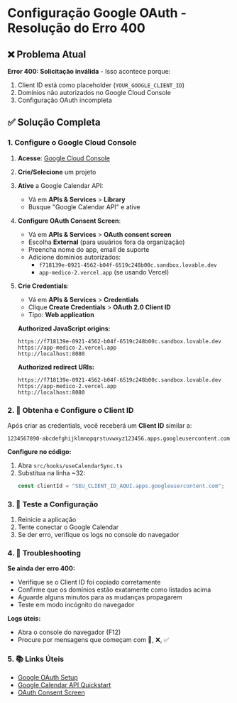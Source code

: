 # Configuração Google OAuth - Resolução do Erro 400

## ❌ Problema Atual
**Error 400: Solicitação inválida** - Isso acontece porque:
1. Client ID está como placeholder (`YOUR_GOOGLE_CLIENT_ID`)
2. Domínios não autorizados no Google Cloud Console
3. Configuração OAuth incompleta

## ✅ Solução Completa

### 1. Configure o Google Cloud Console

1. **Acesse**: [Google Cloud Console](https://console.cloud.google.com)
2. **Crie/Selecione** um projeto
3. **Ative** a Google Calendar API:
   - Vá em **APIs & Services** > **Library**
   - Busque "Google Calendar API" e ative

4. **Configure OAuth Consent Screen**:
   - Vá em **APIs & Services** > **OAuth consent screen**
   - Escolha **External** (para usuários fora da organização)
   - Preencha nome do app, email de suporte
   - Adicione domínios autorizados:
     - `f718139e-0921-4562-b04f-6519c248b00c.sandbox.lovable.dev`
     - `app-medico-2.vercel.app` (se usando Vercel)

5. **Crie Credentials**:
   - Vá em **APIs & Services** > **Credentials**
   - Clique **Create Credentials** > **OAuth 2.0 Client ID**
   - Tipo: **Web application**
   
   **Authorized JavaScript origins:**
   ```
   https://f718139e-0921-4562-b04f-6519c248b00c.sandbox.lovable.dev
   https://app-medico-2.vercel.app
   http://localhost:8080
   ```
   
   **Authorized redirect URIs:**
   ```
   https://f718139e-0921-4562-b04f-6519c248b00c.sandbox.lovable.dev
   https://app-medico-2.vercel.app
   http://localhost:8080
   ```

### 2. 🔑 Obtenha e Configure o Client ID

Após criar as credentials, você receberá um **Client ID** similar a:
```
1234567890-abcdefghijklmnopqrstuvwxyz123456.apps.googleusercontent.com
```

**Configure no código:**
1. Abra `src/hooks/useCalendarSync.ts`
2. Substitua na linha ~32:
   ```javascript
   const clientId = "SEU_CLIENT_ID_AQUI.apps.googleusercontent.com";
   ```

### 3. 🧪 Teste a Configuração

1. Reinicie a aplicação
2. Tente conectar o Google Calendar
3. Se der erro, verifique os logs no console do navegador

### 4. 🔧 Troubleshooting

**Se ainda der erro 400:**
- Verifique se o Client ID foi copiado corretamente
- Confirme que os domínios estão exatamente como listados acima
- Aguarde alguns minutos para as mudanças propagarem
- Teste em modo incógnito do navegador

**Logs úteis:**
- Abra o console do navegador (F12)
- Procure por mensagens que começam com 🔑, ❌, ✅

### 5. 📚 Links Úteis

- [Google OAuth Setup](https://developers.google.com/identity/oauth2/web/setup)
- [Google Calendar API Quickstart](https://developers.google.com/calendar/api/quickstart/js)
- [OAuth Consent Screen](https://support.google.com/cloud/answer/10311615)